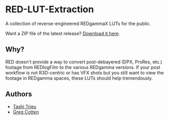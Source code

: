 RED-LUT-Extraction
==================

A collection of reverse-engineered REDgammaX LUTs for the public. 

Want a ZIP file of the latest release? [Download it here](../../releases/latest).

## Why?

RED doesn't provide a way to convert post-debayered (DPX, ProRes, etc.) footage from REDlogFilm to the various REDgamma versions. If your post workflow is not R3D-centric or has VFX shots but you still want to view the footage in REDgamma spaces, these LUTs should help tremendously.

## Authors

- [Tashi Trieu](https://github.com/tashdor)
- [Greg Cotten](https://github.com/gregcotten)
